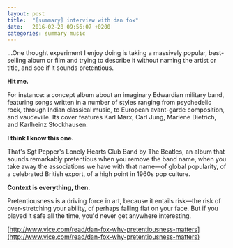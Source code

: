 ```yaml
---
layout: post
title:  "[summary] interview with dan fox"
date:   2016-02-28 09:56:07 +0200
categories: summary music
---
```

...One thought experiment I enjoy doing is taking a massively popular, best-selling album or film and trying to describe it without naming the artist or title, and see if it sounds pretentious.

**Hit me.**

For instance: a concept album about an imaginary Edwardian military band, featuring songs written in a number of styles ranging from psychedelic rock, through Indian classical music, to European avant-garde composition, and vaudeville. Its cover features Karl Marx, Carl Jung, Marlene Dietrich, and Karlheinz Stockhausen.

**I think I know this one.**

That's Sgt Pepper's Lonely Hearts Club Band by The Beatles, an album that sounds remarkably pretentious when you remove the band name, when you take away the associations we have with that name—of global popularity, of a celebrated British export, of a high point in 1960s pop culture.

**Context is everything, then.**

Pretentiousness is a driving force in art, because it entails risk—the risk of over-stretching your ability, of perhaps falling flat on your face. But if you played it safe all the time, you'd never get anywhere interesting.

[http://www.vice.com/read/dan-fox-why-pretentiousness-matters](http://www.vice.com/read/dan-fox-why-pretentiousness-matters)